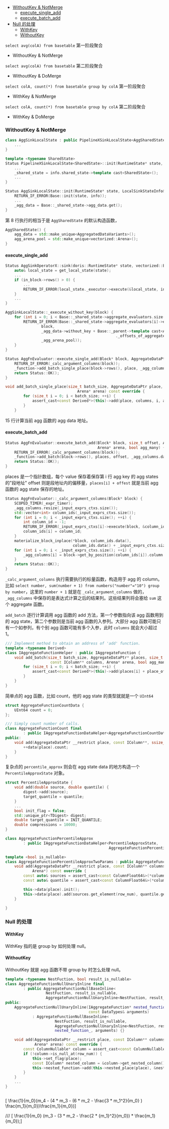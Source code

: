 
<!-- @import "[TOC]" {cmd="toc" depthFrom=1 depthTo=6 orderedList=false} -->

<!-- code_chunk_output -->

- [WithoutKey & NotMerge](#withoutkey--notmerge)
  - [execute_single_add](#execute_single_add)
  - [execute_batch_add](#execute_batch_add)
- [Null 的处理](#null-的处理)
  - [WithKey](#withkey)
  - [WithoutKey](#withoutkey)

<!-- /code_chunk_output -->




`select avg(colA) from basetable` 第一阶段聚合
* WithoutKey & NotMerge

`select avg(colA) from basetable` 第二阶段聚合

* WithoutKey & DoMerge

`select colA, count(*) from basetable group by colA` 第一阶段聚合

* WithKey & NotMerge

`select colA, count(*) from basetable group by colA` 第二阶段聚合

* WithKey & DoMerge


### WithoutKey & NotMerge
```cpp {.line-numbers}
class AggSinkLocalState : public PipelineXSinkLocalState<AggSharedState> {
    ...
}

template <typename SharedState>
Status PipelineXSinkLocalState<SharedState>::init(RuntimeState* state, LocalSinkStateInfo& info) {
    ...
    _shared_state = info.shared_state->template cast<SharedState>();
    ...
}

Status AggSinkLocalState::init(RuntimeState* state, LocalSinkStateInfo& info) {
    RETURN_IF_ERROR(Base::init(state, info));
    ...
    _agg_data = Base::_shared_state->agg_data.get();
}
```
第 8 行执行的相当于是 `AggSharedState` 的默认构造函数，
```cpp
AggSharedState() {
    agg_data = std::make_unique<AggregatedDataVariants>();
    agg_arena_pool = std::make_unique<vectorized::Arena>();
}
```
#### execute_single_add
```cpp {.line-numbers}
Status AggSinkOperatorX::sink(doris::RuntimeState* state, vectorized::Block* in_block, bool eos) {
    auto& local_state = get_local_state(state);
    ...
    if (in_block->rows() > 0) {
        ...
        RETURN_IF_ERROR(local_state._executor->execute(&local_state, in_block));
    }
    ...
}

AggSinkLocalState::_execute_without_key(block) {
    for (int i = 0; i < Base::_shared_state->aggregate_evaluators.size(); ++i) {
        RETURN_IF_ERROR(Base::_shared_state->aggregate_evaluators[i]->execute_single_add(
                block,
                _agg_data->without_key + Base::_parent->template cast<AggSinkOperatorX>()
                                                 ._offsets_of_aggregate_states[i],
                _agg_arena_pool));
    }
}

Status AggFnEvaluator::execute_single_add(Block* block, AggregateDataPtr place, Arena* arena) {
    RETURN_IF_ERROR(_calc_argument_columns(block));
    _function->add_batch_single_place(block->rows(), place, _agg_columns.data(), arena);
    return Status::OK();
}

void add_batch_single_place(size_t batch_size, AggregateDataPtr place, const IColumn** columns,
                                Arena* arena) const override {
        for (size_t i = 0; i < batch_size; ++i) {
            assert_cast<const Derived*>(this)->add(place, columns, i, arena);
        }
    }
```
15 行计算当前 agg 函数的 agg data 地址。


#### execute_batch_add

```cpp
Status AggFnEvaluator::execute_batch_add(Block* block, size_t offset, AggregateDataPtr* places,
                                         Arena* arena, bool agg_many) {
    RETURN_IF_ERROR(_calc_argument_columns(block));
    _function->add_batch(block->rows(), places, offset, _agg_columns.data(), arena, agg_many);
    return Status::OK();
}
```
places 是一个指针数组，每个 value 保存着保存第 i 行 agg key 的 agg states 的"段地址"
offset 则是段地址内的偏移量，`places[i] + offest` 就是当前 agg 函数的 agg state 保存的地址。

```cpp
Status AggFnEvaluator::_calc_argument_columns(Block* block) {
    SCOPED_TIMER(_expr_timer);
    _agg_columns.resize(_input_exprs_ctxs.size());
    std::vector<int> column_ids(_input_exprs_ctxs.size());
    for (int i = 0; i < _input_exprs_ctxs.size(); ++i) {
        int column_id = -1;
        RETURN_IF_ERROR(_input_exprs_ctxs[i]->execute(block, &column_id));
        column_ids[i] = column_id;
    }
    materialize_block_inplace(*block, column_ids.data(),
                              column_ids.data() + _input_exprs_ctxs.size());
    for (int i = 0; i < _input_exprs_ctxs.size(); ++i) {
        _agg_columns[i] = block->get_by_position(column_ids[i]).column.get();
    }
    return Status::OK();
}
```
`_calc_argument_columns` 执行需要执行的标量函数，构造用于 agg 的 column。比如 
`select number, sum(number + 1) from numbers("number"="10") group by number`，这里的 `number + 1` 就是在 `_calc_argument_columns` 做的，`_agg_columns` 中保存的是表达式计算之后的结果列。这些结果列将会塞给 `sum` 这个 aggregate 函数。


`add_batch` 逐行计算调用 agg 函数的 add 方法，第一个参数指向该 agg 函数用到的 agg state，第二个参数则是当前 agg 函数的入参列。大部分 agg 函数可能只有一个如参列，有个别 agg 函数可能有多个入参，此时 `columns` 就会大小超过 1。
```cpp
/// Implement method to obtain an address of 'add' function.
template <typename Derived>
class IAggregateFunctionHelper : public IAggregateFunction {
    void add_batch(size_t batch_size, AggregateDataPtr* places, size_t place_offset,
                    const IColumn** columns, Arena* arena, bool agg_many) const override {
        for (size_t i = 0; i < batch_size; ++i) {
            assert_cast<const Derived*>(this)->add(places[i] + place_offset, columns, i, arena);
        }
    }
}
```
简单点的 agg 函数，比如 count，他的 agg state 的类型就就是一个 `UInt64`
```cpp
struct AggregateFunctionCountData {
    UInt64 count = 0;
};

/// Simply count number of calls.
class AggregateFunctionCount final
        : public IAggregateFunctionDataHelper<AggregateFunctionCountData, AggregateFunctionCount> {
public:
    void add(AggregateDataPtr __restrict place, const IColumn**, ssize_t, Arena*) const override {
        ++data(place).count;
    }
}
```
复杂点的 `percentile_approx` 则会在 agg state data 的地方构造一个 `PercentileApproxState` 对象。
```cpp
struct PercentileApproxState {
    void add(double source, double quantile) {
        digest->add(source);
        target_quantile = quantile;
    }
    ...
    bool init_flag = false;
    std::unique_ptr<TDigest> digest;
    double target_quantile = INIT_QUANTILE;
    double compressions = 10000;
}

class AggregateFunctionPercentileApprox
        : public IAggregateFunctionDataHelper<PercentileApproxState,
                                              AggregateFunctionPercentileApprox> {}

template <bool is_nullable>
class AggregateFunctionPercentileApproxTwoParams : public AggregateFunctionPercentileApprox {
    void add(AggregateDataPtr __restrict place, const IColumn** columns, ssize_t row_num,
            Arena*) const override {
        const auto& sources = assert_cast<const ColumnFloat64&>(*columns[0]);
        const auto& quantile = assert_cast<const ColumnFloat64&>(*columns[1]);

        this->data(place).init();
        this->data(place).add(sources.get_element(row_num), quantile.get_element(row_num));
    }

}
```

### Null 的处理
#### WithKey
WithKey 指的是 group by 如何处理 null。
#### WithoutKey
WithoutKey 就是 agg 函数不带 group by 时怎么处理 null。
```cpp
template <typename NestFuction, bool result_is_nullable>
class AggregateFunctionNullUnaryInline final
        : public AggregateFunctionNullBaseInline<
                  NestFuction, result_is_nullable,
                  AggregateFunctionNullUnaryInline<NestFuction, result_is_nullable>> {
public:
    AggregateFunctionNullUnaryInline(IAggregateFunction* nested_function_,
                                     const DataTypes& arguments)
            : AggregateFunctionNullBaseInline<
                      NestFuction, result_is_nullable,
                      AggregateFunctionNullUnaryInline<NestFuction, result_is_nullable>>(
                      nested_function_, arguments) {}

    void add(AggregateDataPtr __restrict place, const IColumn** columns, ssize_t row_num,
             Arena* arena) const override {
        const ColumnNullable* column = assert_cast<const ColumnNullable*>(columns[0]);
        if (!column->is_null_at(row_num)) {
            this->set_flag(place);
            const IColumn* nested_column = &column->get_nested_column();
            this->nested_function->add(this->nested_place(place), &nested_column, row_num, arena);
        }
    }
    ...
}
```

```
```
\[ \frac{1}{m_0}(m_4 - (4 * m_3 - (6 * m_2 - \frac{3 * m_1^2}{m_0} ) \frac{m_1}{m_0})\frac{m_1}{m_0})\]

/// \[ \frac{1}{m_0} (m_3 - (3 * m_2 - \frac{2 * {m_1}^2}{m_0}) * \frac{m_1}{m_0});\]